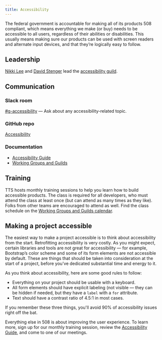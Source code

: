 ```yaml
---
title: Accessibility
---
```


The federal government is accountable for making all of its products 508 compliant, which means everything we make (or buy) needs to be accessible to all users, regardless of their abilities or disabilities. This usually means making sure our products can be used with screen readers and alternate input devices, and that they’re logically easy to follow.

## <a id="leadership">Leadership</a>

[Nikki Lee](https://gsa-tts.slack.com/messages/@nkkl) and [David Stenger](https://gsa-tts.slack.com/messages/@davidstenger) lead the [accessibility guild](https://github.com/18F/accessibility). 

## <a id="communication">Communication</a>

### Slack room

[#g-accessibility](https://gsa-tts.slack.com/messages/g-accessibility/) — Ask about any accessibility-related topic.

### GitHub repo

[Accessibility](https://github.com/18F/accessibility)

### Documentation

- [Accessibility Guide](https://pages.18f.gov/accessibility/)
- [Working Groups and Guilds]({{site.baseurl}}/working-groups-and-guilds-101)

## <a id="training">Training</a>

TTS hosts monthly training sessions to help you learn how to build accessible products. The class is required for all developers, who must attend the class at least once (but can attend as many times as they like). Folks from other teams are encouraged to attend as well. Find the class schedule on the [Working Groups and Guilds calendar](https://www.google.com/calendar/embed?src=gsa.gov_o1aqcv28k1f0nmca5bkch8los4%40group.calendar.google.com&ctz=America/New_York).

## <a id="making-a-project-accessibile">Making a project accessible</a>

The easiest way to make a project accessible is to think about accessibility from the start. Retrofitting accessibility is very costly. As you might expect, certain libraries and tools are not great for accessibility — for example, Bootstrap&rsquo;s color scheme and some of its form elements are not accessible by default. These are things that should be taken into consideration at the start of a project, before you've dedicated substantial time and energy to it.

As you think about accessibility, here are some good rules to follow:

- Everything on your project should be usable with a keyboard.
- All form elements should have explicit labeling (not visible — they can be hidden if needed, but they have a `label` with a `for` attribute.
- Text should have a contrast ratio of 4.5:1 in most cases.

If you remember these three things, you'll avoid 90% of accessibility issues right off the bat.

Everything else in 508 is about improving the user experience. To learn more, sign up for our monthly training session, review the [Accessibility Guide](https://pages.18f.gov/accessibility/), and come to one of our meetings.
